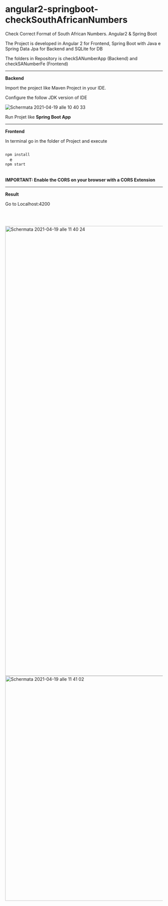 # angular2-springboot-checkSouthAfricanNumbers
Check Correct Format of South African Numbers. Angular2 &amp; Spring Boot

The Project is developed in Angular 2 for Frontend, Spring Boot with Java e Spring Data Jpa for Backend and SQLite for DB 

The folders in Repository is checkSANumberApp (Backend) and checkSANumberFe (Frontend)
<hr>
<b>Backend</b>

Import the project like Maven Project in your IDE.

Configure the follow JDK version of IDE

![Schermata 2021-04-19 alle 10 40 33](https://user-images.githubusercontent.com/23115659/115223555-3709ca00-a10c-11eb-8c01-8f228e00d6f9.png)

Run Projet like <b>Spring Boot App</b>

<hr>

<b>Frontend</b>

In terminal go in the folder of Project and execute

<code>
npm install
  </code>
  e
  <code>
npm start
</code>
<br><br>
<b> IMPORTANT: Enable the CORS on your browser with a CORS Extension</b>

<hr>

<b>Result</b>

Go to Localhost:4200

<br><br>

<img width="1438" alt="Schermata 2021-04-19 alle 11 40 24" src="https://user-images.githubusercontent.com/23115659/115221159-ab8f3980-a109-11eb-926e-30fe7e2f3400.png">
<img width="719" alt="Schermata 2021-04-19 alle 11 41 02" src="https://user-images.githubusercontent.com/23115659/115221226-bba71900-a109-11eb-9f4d-9f68e8f37cb3.png">
